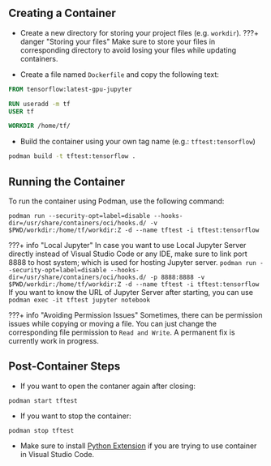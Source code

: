 ## Creating a Container
- Create a new directory for storing your project files (e.g. `workdir`).
???+ danger "Storing your files"
    Make sure to store your files in corresponding directory to avoid losing your files while updating containers.

- Create a file named `Dockerfile` and copy the following text:
```Dockerfile
FROM tensorflow:latest-gpu-jupyter

RUN useradd -m tf
USER tf

WORKDIR /home/tf/
```

- Build the container using your own tag name (e.g.: `tftest:tensorflow`)
```bash
podman build -t tftest:tensorflow .
```

## Running the Container
To run the container using Podman, use the following command:
```
podman run --security-opt=label=disable --hooks-dir=/usr/share/containers/oci/hooks.d/ -v $PWD/workdir:/home/tf/workdir:Z -d --name tftest -i tftest:tensorflow
```
???+ info "Local Jupyter"
    In case you want to use Local Jupyter Server directly instead of Visual Studio Code or any IDE, make sure to link port 8888 to host system; which is used for hosting Jupyter server.
    ```
    podman run --security-opt=label=disable --hooks-dir=/usr/share/containers/oci/hooks.d/ -p 8888:8888 -v $PWD/workdir:/home/tf/workdir:Z -d --name tftest -i tftest:tensorflow
    ```
    If you want to know the URL of Jupyter Server after starting, you can use
    ```
    podman exec -it tftest jupyter notebook
    ```

???+ info "Avoiding Permission Issues"
    Sometimes, there can be permission issues while copying or moving a file. You can just change the corresponding file permission to `Read and Write`. A permanent fix is currently work in progress.
    
## Post-Container Steps
- If you want to open the contaner again after closing:
```
podman start tftest
```

- If you want to stop the container:
```
podman stop tftest
```

- Make sure to install [Python Extension](https://marketplace.visualstudio.com/items?itemName=ms-python.python) if you are trying to use container in Visual Studio Code.
